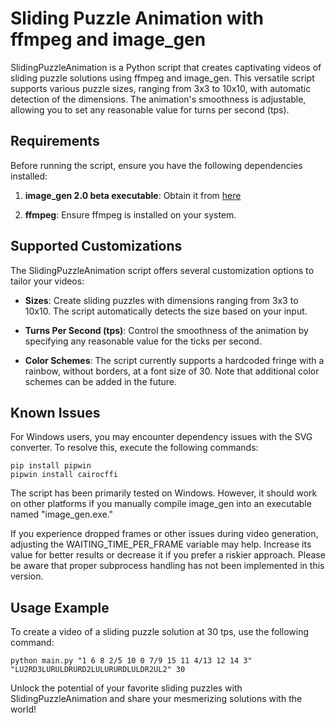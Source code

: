 # Sliding Puzzle Animation with ffmpeg and image_gen

SlidingPuzzleAnimation is a Python script that creates captivating videos of sliding puzzle solutions using ffmpeg and image_gen. This versatile script supports various puzzle sizes, ranging from 3x3 to 10x10, with automatic detection of the dimensions. The animation's smoothness is adjustable, allowing you to set any reasonable value for turns per second (tps).

## Requirements

Before running the script, ensure you have the following dependencies installed:

1. **image_gen 2.0 beta executable**: Obtain it from [here](https://github.com/dphdmn/image_gen/releases/tag/release2.0)

2. **ffmpeg**: Ensure ffmpeg is installed on your system.

## Supported Customizations

The SlidingPuzzleAnimation script offers several customization options to tailor your videos:

- **Sizes**: Create sliding puzzles with dimensions ranging from 3x3 to 10x10. The script automatically detects the size based on your input.

- **Turns Per Second (tps)**: Control the smoothness of the animation by specifying any reasonable value for the ticks per second.

- **Color Schemes**: The script currently supports a hardcoded fringe with a rainbow, without borders, at a font size of 30. Note that additional color schemes can be added in the future.

## Known Issues

For Windows users, you may encounter dependency issues with the SVG converter. To resolve this, execute the following commands:

```
pip install pipwin
pipwin install cairocffi
```

The script has been primarily tested on Windows. However, it should work on other platforms if you manually compile image_gen into an executable named "image_gen.exe."

If you experience dropped frames or other issues during video generation, adjusting the WAITING_TIME_PER_FRAME variable may help. Increase its value for better results or decrease it if you prefer a riskier approach. Please be aware that proper subprocess handling has not been implemented in this version.

## Usage Example

To create a video of a sliding puzzle solution at 30 tps, use the following command:

```
python main.py "1 6 8 2/5 10 0 7/9 15 11 4/13 12 14 3" "LU2RD3LURULDRURD2LULURURDLULDR2UL2" 30
```

Unlock the potential of your favorite sliding puzzles with SlidingPuzzleAnimation and share your mesmerizing solutions with the world!
